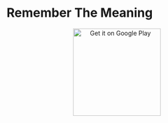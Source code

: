 # Remember The Meaning

<p align="center"><a href="https://play.google.com/store/apps/details?id=com.vilmar.rememberthemeaning.app&hl=en"><img alt="Get it on Google Play" src="https://play.google.com/intl/en_us/badges/images/generic/en-play-badge.png" width="200" /></a>
</p>